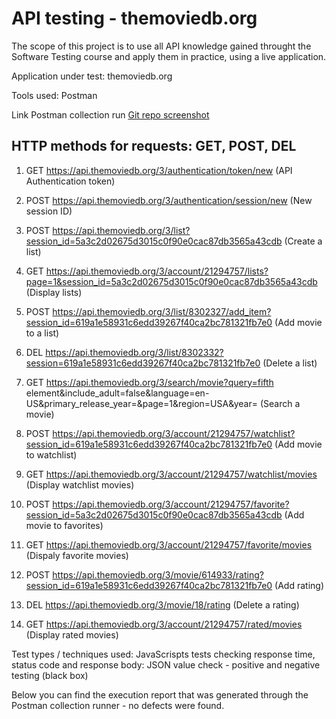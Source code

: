 # API testing - themoviedb.org

The scope of this project is to use all API knowledge gained throught the Software Testing course and apply them in practice, using a live application.

Application under test: themoviedb.org

Tools used: Postman

Link Postman collection run [Git repo screenshot](https://github.com/armandaskalu/API-testing-themoviedb.org/blob/main/TMDB.postman_test_run.json)

## HTTP methods for requests: GET, POST, DEL

1. GET https://api.themoviedb.org/3/authentication/token/new (API Authentication token)

2. POST https://api.themoviedb.org/3/authentication/session/new (New session ID)

3. POST https://api.themoviedb.org/3/list?session_id=5a3c2d02675d3015c0f90e0cac87db3565a43cdb (Create a list)

4. GET https://api.themoviedb.org/3/account/21294757/lists?page=1&session_id=5a3c2d02675d3015c0f90e0cac87db3565a43cdb (Display lists)

5. POST https://api.themoviedb.org/3/list/8302327/add_item?session_id=619a1e58931c6edd39267f40ca2bc781321fb7e0 (Add movie to a list)

6. DEL https://api.themoviedb.org/3/list/8302332?session=619a1e58931c6edd39267f40ca2bc781321fb7e0 (Delete a list)

7. GET https://api.themoviedb.org/3/search/movie?query=fifth element&include_adult=false&language=en-US&primary_release_year=&page=1&region=USA&year= (Search a movie)

8. POST https://api.themoviedb.org/3/account/21294757/watchlist?session_id=619a1e58931c6edd39267f40ca2bc781321fb7e0 (Add movie to watchlist)

9. GET https://api.themoviedb.org/3/account/21294757/watchlist/movies (Display watchlist movies)

10. POST https://api.themoviedb.org/3/account/21294757/favorite?session_id=5a3c2d02675d3015c0f90e0cac87db3565a43cdb (Add movie to favorites)

11. GET https://api.themoviedb.org/3/account/21294757/favorite/movies (Dispaly favorite movies)

12. POST https://api.themoviedb.org/3/movie/614933/rating?session_id=619a1e58931c6edd39267f40ca2bc781321fb7e0 (Add rating)

13. DEL https://api.themoviedb.org/3/movie/18/rating (Delete a rating)

14. GET https://api.themoviedb.org/3/account/21294757/rated/movies (Display rated movies)

Test types / techniques used: JavaScrispts tests checking response time, status code and response body: JSON value check - positive and negative testing (black box)

Below you can find the execution report that was generated through the Postman collection runner - no defects were found.




